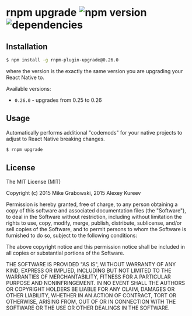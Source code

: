rnpm upgrade ![npm version](https://img.shields.io/npm/v/rnpm-plugin-upgrade.svg) ![dependencies](https://img.shields.io/david/rnpm/rnpm-plugin-upgrade.svg)
==========

## Installation

```bash
$ npm install -g rnpm-plugin-upgrade@0.26.0
```

where the version is the exactly the same version you are upgrading your React Native to.

Available versions:
- `0.26.0` - upgrades from 0.25 to 0.26

## Usage

Automatically performs additional "codemods" for your native projects to adjust to React Native breaking changes.

```bash
$ rnpm upgrade
```

## License

The MIT License (MIT)

Copyright (c) 2015 Mike Grabowski, 2015 Alexey Kureev

Permission is hereby granted, free of charge, to any person obtaining a copy of this software and associated documentation files (the "Software"), to deal in the Software without restriction, including without limitation the rights to use, copy, modify, merge, publish, distribute, sublicense, and/or sell copies of the Software, and to permit persons to whom the Software is furnished to do so, subject to the following conditions:

The above copyright notice and this permission notice shall be included in all copies or substantial portions of the Software.

THE SOFTWARE IS PROVIDED "AS IS", WITHOUT WARRANTY OF ANY KIND, EXPRESS OR IMPLIED, INCLUDING BUT NOT LIMITED TO THE WARRANTIES OF MERCHANTABILITY, FITNESS FOR A PARTICULAR PURPOSE AND NONINFRINGEMENT. IN NO EVENT SHALL THE AUTHORS OR COPYRIGHT HOLDERS BE LIABLE FOR ANY CLAIM, DAMAGES OR OTHER LIABILITY, WHETHER IN AN ACTION OF CONTRACT, TORT OR OTHERWISE, ARISING FROM, OUT OF OR IN CONNECTION WITH THE SOFTWARE OR THE USE OR OTHER DEALINGS IN THE SOFTWARE.

